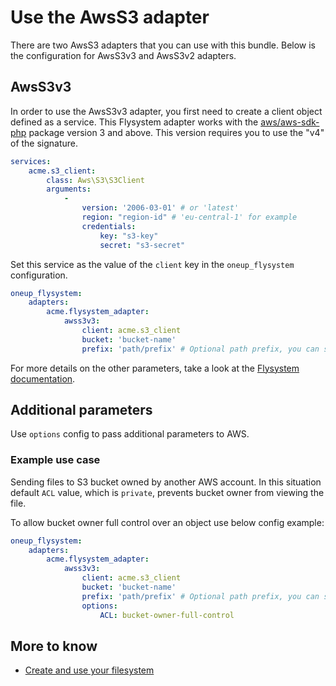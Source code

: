 # Use the AwsS3 adapter

There are two AwsS3 adapters that you can use with this bundle. Below is the configuration for AwsS3v3 and AwsS3v2 adapters.

## AwsS3v3

In order to use the AwsS3v3 adapter, you first need to create
a client object defined as a service. This Flysystem adapter
works with the [aws/aws-sdk-php](https://packagist.org/packages/aws/aws-sdk-php) package version 3 and above. 
This version requires you to use the "v4" of the signature.

```yml
services:
    acme.s3_client:
        class: Aws\S3\S3Client
        arguments:
            -
                version: '2006-03-01' # or 'latest'
                region: "region-id" # 'eu-central-1' for example
                credentials:
                    key: "s3-key"
                    secret: "s3-secret"
```

Set this service as the value of the `client` key in the `oneup_flysystem` configuration.

```yml
oneup_flysystem:
    adapters:
        acme.flysystem_adapter:
            awss3v3:
                client: acme.s3_client
                bucket: 'bucket-name'
                prefix: 'path/prefix' # Optional path prefix, you can set empty string
```

For more details on the other parameters, take a look at the [Flysystem documentation](https://flysystem.thephpleague.com/v2/docs/adapter/aws-s3-v3/).

## Additional parameters
Use `options` config to pass additional parameters to AWS.

### Example use case

Sending files to S3 bucket owned by another AWS account.
In this situation default `ACL` value, which is `private`, prevents bucket owner from viewing the file.

To allow bucket owner full control over an object use below config example:

```yml
oneup_flysystem:
    adapters:
        acme.flysystem_adapter:
            awss3v3:
                client: acme.s3_client
                bucket: 'bucket-name'
                prefix: 'path/prefix' # Optional path prefix, you can set empty string
                options:
                    ACL: bucket-owner-full-control
```

## More to know
* [Create and use your filesystem](filesystem_create.md)
